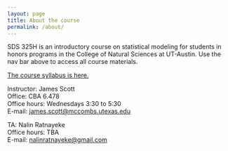 ```yaml
---
layout: page
title: About the course
permalink: /about/
---
```


SDS 325H is an introductory course on statistical modeling for
students in honors programs in the College of Natural Sciences at
UT-Austin.  Use the nav bar above to access all course materials.

[The course syllabus is here.](files/syllabus_SDS325H_spring2015.pdf)

Instructor: James Scott  
Office: CBA 6.478  
Office hours: Wednesdays 3:30 to 5:30  
E-mail: james.scott@mccombs.utexas.edu  

TA: Nalin Ratnayeke  
Office hours: TBA  
E-mail: nalinratnayeke@gmail.com

